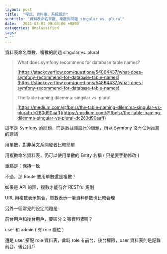 ```yaml
---
layout: post
title:  "程式、資料庫、系統設計"
subtitle: "資料表命名單數、複數的問題 singular vs. plural"
date:   2021-03-01 09:00:00 +0800
categories: Unclassified
tags:
- ""
---
```


資料表命名單數、複數的問題 singular vs. plural

> What does symfony recommend for database table names?
>
> [https://stackoverflow.com/questions/54864437/what-does-symfony-recommend-for-database-table-names](https://stackoverflow.com/questions/54864437/what-does-symfony-recommend-for-database-table-names)
>
> The table naming dilemma: singular vs. plural
>
> [https://medium.com/@fbnlsr/the-table-naming-dilemma-singular-vs-plural-dc260d90aaff](https://medium.com/@fbnlsr/the-table-naming-dilemma-singular-vs-plural-dc260d90aaff)

這不是 Symfony 的問題，而是數據庫設計的問題，所以 Symfony 沒有任何推薦的建議

用單數，對非英文系開發者比較簡單

用複數命名資料表，仍可以使用單數的 Entity 名稱 ( 只是要手動修改 )

重點是：保持一致

不過，那 Route 要用單數還是複數？

如果是 API 的話，複數才能符合 RESTful 規則

URL 用複數表示集合，單數表示一筆資料參數也比較合理

另外一個常見的設定問題是

前台用戶和後台用戶，要區分 2 張資料表嗎？

user 和 admin ( 有 role 欄位 )

還是 user 搭配 role 資料表，此時 role 有前台、後台權限，user 資料表則是記錄前台、後台用戶